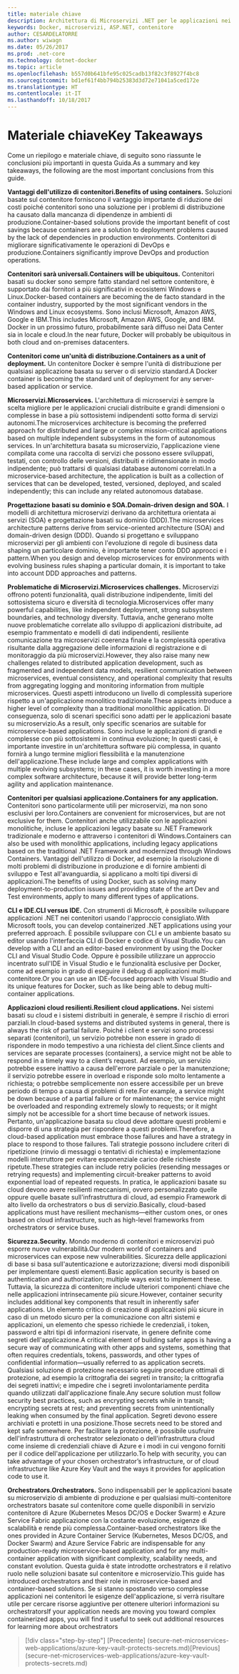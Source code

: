 ```yaml
---
title: materiale chiave
description: Architettura di Microservizi .NET per le applicazioni nei contenitori .NET | materiale chiave
keywords: Docker, microservizi, ASP.NET, contenitore
author: CESARDELATORRE
ms.author: wiwagn
ms.date: 05/26/2017
ms.prod: .net-core
ms.technology: dotnet-docker
ms.topic: article
ms.openlocfilehash: b557d0b641bfe95c025cadb13f82c3f8927f4bc8
ms.sourcegitcommit: bd1ef61f4bb794b25383d3d72e71041a5ced172e
ms.translationtype: HT
ms.contentlocale: it-IT
ms.lasthandoff: 10/18/2017
---
```

# <a name="key-takeaways"></a><span data-ttu-id="656c5-104">Materiale chiave</span><span class="sxs-lookup"><span data-stu-id="656c5-104">Key Takeaways</span></span>

<span data-ttu-id="656c5-105">Come un riepilogo e materiale chiave, di seguito sono riassunte le conclusioni più importanti in questa Guida.</span><span class="sxs-lookup"><span data-stu-id="656c5-105">As a summary and key takeaways, the following are the most important conclusions from this guide.</span></span>

<span data-ttu-id="656c5-106">**Vantaggi dell'utilizzo di contenitori.**</span><span class="sxs-lookup"><span data-stu-id="656c5-106">**Benefits of using containers.**</span></span> <span data-ttu-id="656c5-107">Soluzioni basate sul contenitore forniscono il vantaggio importante di riduzione dei costi poiché contenitori sono una soluzione per i problemi di distribuzione ha causato dalla mancanza di dipendenze in ambienti di produzione.</span><span class="sxs-lookup"><span data-stu-id="656c5-107">Container-based solutions provide the important benefit of cost savings because containers are a solution to deployment problems caused by the lack of dependencies in production environments.</span></span> <span data-ttu-id="656c5-108">Contenitori di migliorare significativamente le operazioni di DevOps e produzione.</span><span class="sxs-lookup"><span data-stu-id="656c5-108">Containers significantly improve DevOps and production operations.</span></span>

<span data-ttu-id="656c5-109">**Contenitori sarà universali.**</span><span class="sxs-lookup"><span data-stu-id="656c5-109">**Containers will be ubiquitous.**</span></span> <span data-ttu-id="656c5-110">Contenitori basati su docker sono sempre fatto standard nel settore contenitore, è supportato dai fornitori a più significativi in ecosistemi Windows e Linux.</span><span class="sxs-lookup"><span data-stu-id="656c5-110">Docker-based containers are becoming the de facto standard in the container industry, supported by the most significant vendors in the Windows and Linux ecosystems.</span></span> <span data-ttu-id="656c5-111">Sono inclusi Microsoft, Amazon AWS, Google e IBM.</span><span class="sxs-lookup"><span data-stu-id="656c5-111">This includes Microsoft, Amazon AWS, Google, and IBM.</span></span> <span data-ttu-id="656c5-112">Docker in un prossimo futuro, probabilmente sarà diffuso nei Data Center sia in locale e cloud.</span><span class="sxs-lookup"><span data-stu-id="656c5-112">In the near future, Docker will probably be ubiquitous in both cloud and on-premises datacenters.</span></span>

<span data-ttu-id="656c5-113">**Contenitori come un'unità di distribuzione.**</span><span class="sxs-lookup"><span data-stu-id="656c5-113">**Containers as a unit of deployment.**</span></span> <span data-ttu-id="656c5-114">Un contenitore Docker è sempre l'unità di distribuzione per qualsiasi applicazione basata su server o di servizio standard.</span><span class="sxs-lookup"><span data-stu-id="656c5-114">A Docker container is becoming the standard unit of deployment for any server-based application or service.</span></span>

<span data-ttu-id="656c5-115">**Microservizi.**</span><span class="sxs-lookup"><span data-stu-id="656c5-115">**Microservices.**</span></span> <span data-ttu-id="656c5-116">L'architettura di microservizi è sempre la scelta migliore per le applicazioni cruciali distribuite e grandi dimensioni o complesse in base a più sottosistemi indipendenti sotto forma di servizi autonomi.</span><span class="sxs-lookup"><span data-stu-id="656c5-116">The microservices architecture is becoming the preferred approach for distributed and large or complex mission-critical applications based on multiple independent subsystems in the form of autonomous services.</span></span> <span data-ttu-id="656c5-117">In un'architettura basata su microservizio, l'applicazione viene compilata come una raccolta di servizi che possono essere sviluppati, testati, con controllo delle versioni, distribuiti e ridimensionate in modo indipendente; può trattarsi di qualsiasi database autonomi correlati.</span><span class="sxs-lookup"><span data-stu-id="656c5-117">In a microservice-based architecture, the application is built as a collection of services that can be developed, tested, versioned, deployed, and scaled independently; this can include any related autonomous database.</span></span>

<span data-ttu-id="656c5-118">**Progettazione basati su dominio e SOA.**</span><span class="sxs-lookup"><span data-stu-id="656c5-118">**Domain-driven design and SOA.**</span></span> <span data-ttu-id="656c5-119">I modelli di architettura microservizi derivano da architettura orientata ai servizi (SOA) e progettazione basati su dominio (DDD).</span><span class="sxs-lookup"><span data-stu-id="656c5-119">The microservices architecture patterns derive from service-oriented architecture (SOA) and domain-driven design (DDD).</span></span> <span data-ttu-id="656c5-120">Quando si progettano e sviluppano microservizi per gli ambienti con l'evoluzione di regole di business data shaping un particolare dominio, è importante tener conto DDD approcci e i pattern.</span><span class="sxs-lookup"><span data-stu-id="656c5-120">When you design and develop microservices for environments with evolving business rules shaping a particular domain, it is important to take into account DDD approaches and patterns.</span></span>

<span data-ttu-id="656c5-121">**Problematiche di Microservizi.**</span><span class="sxs-lookup"><span data-stu-id="656c5-121">**Microservices challenges.**</span></span> <span data-ttu-id="656c5-122">Microservizi offrono potenti funzionalità, quali distribuzione indipendente, limiti del sottosistema sicuro e diversità di tecnologia.</span><span class="sxs-lookup"><span data-stu-id="656c5-122">Microservices offer many powerful capabilities, like independent deployment, strong subsystem boundaries, and technology diversity.</span></span> <span data-ttu-id="656c5-123">Tuttavia, anche generano molte nuove problematiche correlate allo sviluppo di applicazioni distribuite, ad esempio frammentato e modelli di dati indipendenti, resiliente comunicazione tra microservizi coerenza finale e la complessità operativa risultante dalla aggregazione delle informazioni di registrazione e di monitoraggio da più microservizi.</span><span class="sxs-lookup"><span data-stu-id="656c5-123">However, they also raise many new challenges related to distributed application development, such as fragmented and independent data models, resilient communication between microservices, eventual consistency, and operational complexity that results from aggregating logging and monitoring information from multiple microservices.</span></span> <span data-ttu-id="656c5-124">Questi aspetti introducono un livello di complessità superiore rispetto a un'applicazione monolitico tradizionale.</span><span class="sxs-lookup"><span data-stu-id="656c5-124">These aspects introduce a higher level of complexity than a traditional monolithic application.</span></span> <span data-ttu-id="656c5-125">Di conseguenza, solo di scenari specifici sono adatti per le applicazioni basate su microservizio.</span><span class="sxs-lookup"><span data-stu-id="656c5-125">As a result, only specific scenarios are suitable for microservice-based applications.</span></span> <span data-ttu-id="656c5-126">Sono incluse le applicazioni di grandi e complesse con più sottosistemi in continua evoluzione; In questi casi, è importante investire in un'architettura software più complessa, in quanto fornirà a lungo termine migliori flessibilità e la manutenzione dell'applicazione.</span><span class="sxs-lookup"><span data-stu-id="656c5-126">These include large and complex applications with multiple evolving subsystems; in these cases, it is worth investing in a more complex software architecture, because it will provide better long-term agility and application maintenance.</span></span>

<span data-ttu-id="656c5-127">**Contenitori per qualsiasi applicazione.**</span><span class="sxs-lookup"><span data-stu-id="656c5-127">**Containers for any application.**</span></span> <span data-ttu-id="656c5-128">Contenitori sono particolarmente utili per microservizi, ma non sono esclusivi per loro.</span><span class="sxs-lookup"><span data-stu-id="656c5-128">Containers are convenient for microservices, but are not exclusive for them.</span></span> <span data-ttu-id="656c5-129">Contenitori anche utilizzabile con le applicazioni monolitiche, incluse le applicazioni legacy basate su .NET Framework tradizionale e moderno e attraverso i contenitori di Windows.</span><span class="sxs-lookup"><span data-stu-id="656c5-129">Containers can also be used with monolithic applications, including legacy applications based on the traditional .NET Framework and modernized through Windows Containers.</span></span> <span data-ttu-id="656c5-130">Vantaggi dell'utilizzo di Docker, ad esempio la risoluzione di molti problemi di distribuzione in produzione e di fornire ambienti di sviluppo e Test all'avanguardia, si applicano a molti tipi diversi di applicazioni.</span><span class="sxs-lookup"><span data-stu-id="656c5-130">The benefits of using Docker, such as solving many deployment-to-production issues and providing state of the art Dev and Test environments, apply to many different types of applications.</span></span>

<span data-ttu-id="656c5-131">**CLI e IDE.**</span><span class="sxs-lookup"><span data-stu-id="656c5-131">**CLI versus IDE.**</span></span> <span data-ttu-id="656c5-132">Con strumenti di Microsoft, è possibile sviluppare applicazioni .NET nei contenitori usando l'approccio consigliato.</span><span class="sxs-lookup"><span data-stu-id="656c5-132">With Microsoft tools, you can develop containerized .NET applications using your preferred approach.</span></span> <span data-ttu-id="656c5-133">È possibile sviluppare con CLI e un ambiente basato su editor usando l'interfaccia CLI di Docker e codice di Visual Studio.</span><span class="sxs-lookup"><span data-stu-id="656c5-133">You can develop with a CLI and an editor-based environment by using the Docker CLI and Visual Studio Code.</span></span> <span data-ttu-id="656c5-134">Oppure è possibile utilizzare un approccio incentrato sull'IDE in Visual Studio e le funzionalità esclusive per Docker, come ad esempio in grado di eseguire il debug di applicazioni multi-contenitore.</span><span class="sxs-lookup"><span data-stu-id="656c5-134">Or you can use an IDE-focused approach with Visual Studio and its unique features for Docker, such as like being able to debug multi-container applications.</span></span>

<span data-ttu-id="656c5-135">**Applicazioni cloud resilienti.**</span><span class="sxs-lookup"><span data-stu-id="656c5-135">**Resilient cloud applications.**</span></span> <span data-ttu-id="656c5-136">Nei sistemi basati su cloud e i sistemi distribuiti in generale, è sempre il rischio di errori parziali.</span><span class="sxs-lookup"><span data-stu-id="656c5-136">In cloud-based systems and distributed systems in general, there is always the risk of partial failure.</span></span> <span data-ttu-id="656c5-137">Poiché i client e servizi sono processi separati (contenitori), un servizio potrebbe non essere in grado di rispondere in modo tempestivo a una richiesta del client.</span><span class="sxs-lookup"><span data-stu-id="656c5-137">Since clients and services are separate processes (containers), a service might not be able to respond in a timely way to a client’s request.</span></span> <span data-ttu-id="656c5-138">Ad esempio, un servizio potrebbe essere inattivo a causa dell'errore parziale o per la manutenzione; il servizio potrebbe essere in overload e risponde solo molto lentamente a richiesta; o potrebbe semplicemente non essere accessibile per un breve periodo di tempo a causa di problemi di rete.</span><span class="sxs-lookup"><span data-stu-id="656c5-138">For example, a service might be down because of a partial failure or for maintenance; the service might be overloaded and responding extremely slowly to requests; or it might simply not be accessible for a short time because of network issues.</span></span> <span data-ttu-id="656c5-139">Pertanto, un'applicazione basata su cloud deve adottare questi problemi e disporre di una strategia per rispondere a questi problemi.</span><span class="sxs-lookup"><span data-stu-id="656c5-139">Therefore, a cloud-based application must embrace those failures and have a strategy in place to respond to those failures.</span></span> <span data-ttu-id="656c5-140">Tali strategie possono includere criteri di ripetizione (rinvio di messaggi o tentativi di richiesta) e implementazione modelli interruttore per evitare esponenziale carico delle richieste ripetute.</span><span class="sxs-lookup"><span data-stu-id="656c5-140">These strategies can include retry policies (resending messages or retrying requests) and implementing circuit-breaker patterns to avoid exponential load of repeated requests.</span></span> <span data-ttu-id="656c5-141">In pratica, le applicazioni basate su cloud devono avere resilienti meccanismi, ovvero personalizzato quelle oppure quelle basate sull'infrastruttura di cloud, ad esempio Framework di alto livello da orchestrators o bus di servizio.</span><span class="sxs-lookup"><span data-stu-id="656c5-141">Basically, cloud-based applications must have resilient mechanisms—either custom ones, or ones based on cloud infrastructure, such as high-level frameworks from orchestrators or service buses.</span></span>

<span data-ttu-id="656c5-142">**Sicurezza.**</span><span class="sxs-lookup"><span data-stu-id="656c5-142">**Security.**</span></span> <span data-ttu-id="656c5-143">Mondo moderno di contenitori e microservizi può esporre nuove vulnerabilità.</span><span class="sxs-lookup"><span data-stu-id="656c5-143">Our modern world of containers and microservices can expose new vulnerabilities.</span></span> <span data-ttu-id="656c5-144">Sicurezza delle applicazioni di base si basa sull'autenticazione e autorizzazione; diversi modi disponibili per implementare questi elementi.</span><span class="sxs-lookup"><span data-stu-id="656c5-144">Basic application security is based on authentication and authorization; multiple ways exist to implement these.</span></span> <span data-ttu-id="656c5-145">Tuttavia, la sicurezza di contenitore include ulteriori componenti chiave che nelle applicazioni intrinsecamente più sicure.</span><span class="sxs-lookup"><span data-stu-id="656c5-145">However, container security includes additional key components that result in inherently safer applications.</span></span> <span data-ttu-id="656c5-146">Un elemento critico di creazione di applicazioni più sicure in caso di un metodo sicuro per la comunicazione con altri sistemi e applicazioni, un elemento che spesso richiede le credenziali, i token, password e altri tipi di informazioni riservate, in genere definite come segreti dell'applicazione.</span><span class="sxs-lookup"><span data-stu-id="656c5-146">A critical element of building safer apps is having a secure way of communicating with other apps and systems, something that often requires credentials, tokens, passwords, and other types of confidential information—usually referred to as application secrets.</span></span> <span data-ttu-id="656c5-147">Qualsiasi soluzione di protezione necessario seguire procedure ottimali di protezione, ad esempio la crittografia dei segreti in transito; la crittografia dei segreti inattivi; e impedire che i segreti involontariamente perdita quando utilizzati dall'applicazione finale.</span><span class="sxs-lookup"><span data-stu-id="656c5-147">Any secure solution must follow security best practices, such as encrypting secrets while in transit; encrypting secrets at rest; and preventing secrets from unintentionally leaking when consumed by the final application.</span></span> <span data-ttu-id="656c5-148">Segreti devono essere archiviati e protetti in una posizione.</span><span class="sxs-lookup"><span data-stu-id="656c5-148">Those secrets need to be stored and kept safe somewhere.</span></span> <span data-ttu-id="656c5-149">Per facilitare la protezione, è possibile usufruire dell'infrastruttura di orchestrator selezionato o dell'infrastruttura cloud come insieme di credenziali chiave di Azure e i modi in cui vengono forniti per il codice dell'applicazione per utilizzarlo.</span><span class="sxs-lookup"><span data-stu-id="656c5-149">To help with security, you can take advantage of your chosen orchestrator’s infrastructure, or of cloud infrastructure like Azure Key Vault and the ways it provides for application code to use it.</span></span>

<span data-ttu-id="656c5-150">**Orchestrators.**</span><span class="sxs-lookup"><span data-stu-id="656c5-150">**Orchestrators.**</span></span> <span data-ttu-id="656c5-151">Sono indispensabili per le applicazioni basate su microservizio di ambiente di produzione e per qualsiasi multi-contenitore orchestrators basate sul contenitore come quelle disponibili in servizio contenitore di Azure (Kubernetes Mesos DC/OS e Docker Swarm) e Azure Service Fabric applicazione con la costante evoluzione, esigenze di scalabilità e rende più complessa.</span><span class="sxs-lookup"><span data-stu-id="656c5-151">Container-based orchestrators like the ones provided in Azure Container Service (Kubernetes, Mesos DC/OS, and Docker Swarm) and Azure Service Fabric are indispensable for any production-ready microservice-based application and for any multi-container application with significant complexity, scalability needs, and constant evolution.</span></span> <span data-ttu-id="656c5-152">Questa guida è state introdotte orchestrators e il relativo ruolo nelle soluzioni basate sul contenitore e microservizio.</span><span class="sxs-lookup"><span data-stu-id="656c5-152">This guide has introduced orchestrators and their role in microservice-based and container-based solutions.</span></span> <span data-ttu-id="656c5-153">Se si stanno spostando verso complesse applicazioni nei contenitori le esigenze dell'applicazione, si verrà risultare utile per cercare risorse aggiuntive per ottenere ulteriori informazioni su orchestrators</span><span class="sxs-lookup"><span data-stu-id="656c5-153">If your application needs are moving you toward complex containerized apps, you will find it useful to seek out additional resources for learning more about orchestrators</span></span>

>[!div class="step-by-step"]
<span data-ttu-id="656c5-154">[Precedente] (secure-net-microservices-web-applications/azure-key-vault-protects-secrets.md)</span><span class="sxs-lookup"><span data-stu-id="656c5-154">[Previous] (secure-net-microservices-web-applications/azure-key-vault-protects-secrets.md)</span></span>
